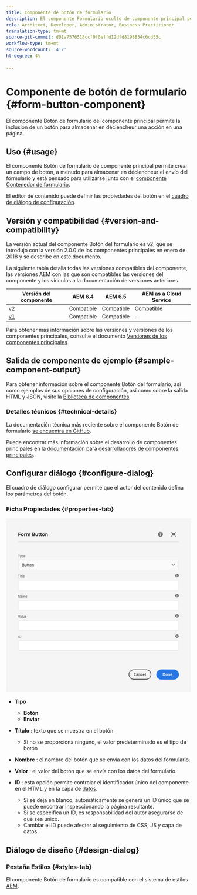 ```yaml
---
title: Componente de botón de formulario
description: El componente Formulario oculto de componente principal permite incluir un campo oculto en un formulario.
role: Architect, Developer, Administrator, Business Practitioner
translation-type: tm+mt
source-git-commit: d01a7576518ccf9f0effd12dfd8198854c6cd55c
workflow-type: tm+mt
source-wordcount: '417'
ht-degree: 4%

---
```



# Componente de botón de formulario {#form-button-component}

El componente Botón de formulario del componente principal permite la inclusión de un botón para almacenar en déclencheur una acción en una página.

## Uso {#usage}

El componente Botón de formulario de componente principal permite crear un campo de botón, a menudo para almacenar en déclencheur el envío del formulario y está pensado para utilizarse junto con el [componente Contenedor de formulario](form-container.md).

El editor de contenido puede definir las propiedades del botón en el [cuadro de diálogo de configuración](#configure-dialog).

## Versión y compatibilidad {#version-and-compatibility}

La versión actual del componente Botón del formulario es v2, que se introdujo con la versión 2.0.0 de los componentes principales en enero de 2018 y se describe en este documento.

La siguiente tabla detalla todas las versiones compatibles del componente, las versiones AEM con las que son compatibles las versiones del componente y los vínculos a la documentación de versiones anteriores.

| Versión del componente | AEM 6.4 | AEM 6.5 | AEM as a Cloud Service |
|--- |--- |--- |---|
| v2 | Compatible | Compatible | Compatible |
| [v1](/help/components/v1/form-button-v1.md) | Compatible | Compatible | - |

Para obtener más información sobre las versiones y versiones de los componentes principales, consulte el documento [Versiones de los componentes principales](/help/versions.md).

## Salida de componente de ejemplo {#sample-component-output}

Para obtener información sobre el componente Botón del formulario, así como ejemplos de sus opciones de configuración, así como sobre la salida HTML y JSON, visite la [Biblioteca de componentes](https://adobe.com/go/aem_cmp_library_form_button).

### Detalles técnicos {#technical-details}

La documentación técnica más reciente sobre el componente Botón de formulario [se encuentra en GitHub](https://adobe.com/go/aem_cmp_tech_form_button_v2).

Puede encontrar más información sobre el desarrollo de componentes principales en la [documentación para desarrolladores de componentes principales](/help/developing/overview.md).

## Configurar diálogo {#configure-dialog}

El cuadro de diálogo configurar permite que el autor del contenido defina los parámetros del botón.

### Ficha Propiedades {#properties-tab}

![Cuadro de diálogo de edición del componente Botón de formulario](/help/assets/form-button-edit.png)

* **Tipo**

   * **Botón**
   * **Enviar**

* **Título** : texto que se muestra en el botón

   * Si no se proporciona ninguno, el valor predeterminado es el tipo de botón

* **Nombre** : el nombre del botón que se envía con los datos del formulario.
* **Valor** : el valor del botón que se envía con los datos del formulario.

* **ID** : esta opción permite controlar el identificador único del componente en el HTML y en la capa de  [datos](/help/developing/data-layer/overview.md).
   * Si se deja en blanco, automáticamente se genera un ID único que se puede encontrar inspeccionando la página resultante.
   * Si se especifica un ID, es responsabilidad del autor asegurarse de que sea único.
   * Cambiar el ID puede afectar al seguimiento de CSS, JS y capa de datos.

## Diálogo de diseño {#design-dialog}

### Pestaña Estilos {#styles-tab}

El componente Botón de formulario es compatible con el sistema de estilos [AEM](/help/get-started/authoring.md#component-styling).
